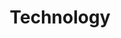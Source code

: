 ---
title: Technology
thumbnail: tech-sector-thumb.jpg
heroImage: tech-sector-hero.jpg
target: /sectors/technology
---